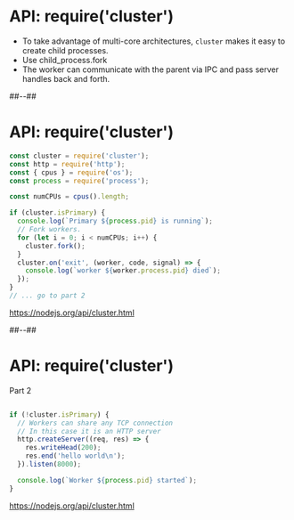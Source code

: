 <!-- .slide: class="with-code" -->
# API: require('cluster')

* To take advantage of multi-core architectures, `cluster` makes it easy to create child processes.
* Use child_process.fork
* The worker can communicate with the parent via IPC and pass server handles back and forth.

##--##

<!-- .slide: class="with-code" -->

# API: require('cluster')

```javascript
const cluster = require('cluster');
const http = require('http');
const { cpus } = require('os');
const process = require('process');

const numCPUs = cpus().length;

if (cluster.isPrimary) {
  console.log(`Primary ${process.pid} is running`);
  // Fork workers.
  for (let i = 0; i < numCPUs; i++) {
    cluster.fork();
  }
  cluster.on('exit', (worker, code, signal) => {
    console.log(`worker ${worker.process.pid} died`);
  });
}
// ... go to part 2
```

https://nodejs.org/api/cluster.html
<!-- .element: class="credits" -->

##--##

<!-- .slide: class="with-code" -->

# API: require('cluster')
Part 2

```javascript

if (!cluster.isPrimary) {
  // Workers can share any TCP connection
  // In this case it is an HTTP server
  http.createServer((req, res) => {
    res.writeHead(200);
    res.end('hello world\n');
  }).listen(8000);

  console.log(`Worker ${process.pid} started`);
}
```

https://nodejs.org/api/cluster.html
<!-- .element: class="credits" -->
